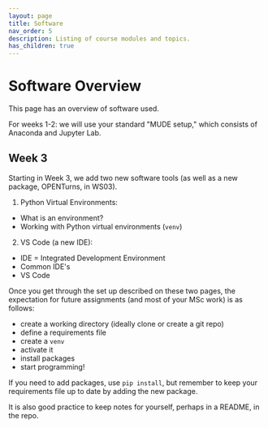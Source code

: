 ```yaml
---
layout: page
title: Software
nav_order: 5
description: Listing of course modules and topics.
has_children: true
---
```


# Software Overview

This page has an overview of software used.

For weeks 1-2: we will use your standard "MUDE setup," which consists of Anaconda and Jupyter Lab.

## Week 3

Starting in Week 3, we add two new software tools (as well as a new package, OPENTurns, in WS03).

1. Python Virtual Environments:
- What is an environment?
- Working with Python virtual environments (`venv`)

2. VS Code (a new IDE):
- IDE = Integrated Development Environment
- Common IDE's
- VS Code

Once you get through the set up described on these two pages, the expectation for future assignments (and most of your MSc work) is as follows:
- create a working directory (ideally clone or create a git repo)
- define a requirements file
- create a `venv`
- activate it
- install packages
- start programming!

If you need to add packages, use `pip install`, but remember to keep your requirements file up to date by adding the new package.

It is also good practice to keep notes for yourself, perhaps in a README, in the repo.